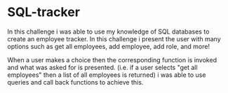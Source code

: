 # SQL-tracker

In this challenge i was able to use my knowledge of SQL databases to create an employee tracker. In this challenge i present the user with many options such as get all employees, add employee, add role, and more! 

When a user makes a choice then the corresponding function is invoked and what was asked for is presented. (i.e. if a user selects "get all employees" then a list of all employees is returned) i was able to use queries and call back functions to achieve this.